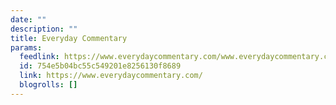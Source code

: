 ```yaml
---
date: ""
description: ""
title: Everyday Commentary
params:
  feedlink: https://www.everydaycommentary.com/www.everydaycommentary.com?format=rss
  id: 754e5b04bc55c549201e8256130f8689
  link: https://www.everydaycommentary.com/
  blogrolls: []
---
```

